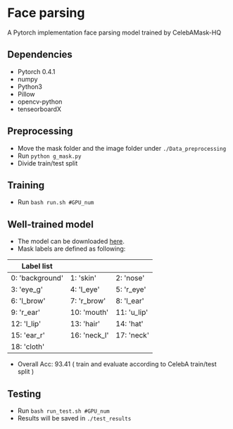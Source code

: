 # Face parsing
A Pytorch implementation face parsing model trained by CelebAMask-HQ
## Dependencies
* Pytorch 0.4.1
* numpy
* Python3
* Pillow
* opencv-python
* tenseorboardX
## Preprocessing
* Move the mask folder and the image folder under `./Data_preprocessing`
* Run `python g_mask.py`
* Divide train/test split
## Training
* Run `bash run.sh #GPU_num`
## Well-trained model
* The model can be downloaded [here](https://drive.google.com/file/d/1Me181DqwnE-yptAh04cZ1wsHViYrZuhc/view?usp=sharing).
* Mask labels are defined as following:

| Label list | | |
| ------------ | ------------- | ------------ |
| 0: 'background' | 1: 'skin' | 2: 'nose' |
| 3: 'eye_g' | 4: 'l_eye' | 5: 'r_eye' |
| 6: 'l_brow' | 7: 'r_brow' | 8: 'l_ear' |
| 9: 'r_ear' | 10: 'mouth' | 11: 'u_lip' |
| 12: 'l_lip' | 13: 'hair' | 14: 'hat' |
| 15: 'ear_r' | 16: 'neck_l' | 17: 'neck' |
| 18: 'cloth' | | |

* Overall Acc: 93.41 ( train and evaluate according to CelebA train/test split )
## Testing
* Run `bash run_test.sh #GPU_num`
* Results will be saved in `./test_results`
